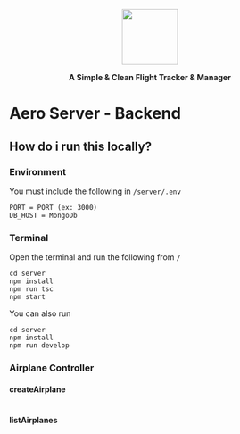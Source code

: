 <a><p align="center">
<img height=100 src="https://user-images.githubusercontent.com/10552019/114287500-3f3f7680-9a35-11eb-81a6-33eebd6a5efd.png"/>

</p></a>
<p align="center">
  <strong>A Simple & Clean Flight Tracker & Manager</strong>
</p>

# Aero Server - Backend


## How do i run this locally?

### Environment
You must include the following in `/server/.env`
```
PORT = PORT (ex: 3000)
DB_HOST = MongoDb
```

### Terminal
Open the terminal and run the following from `/`
```
cd server
npm install
npm run tsc
npm start
```
You can also run
```
cd server
npm install
npm run develop
```

### Airplane Controller
#### createAirplane 
```

```
#### listAirplanes
```

```